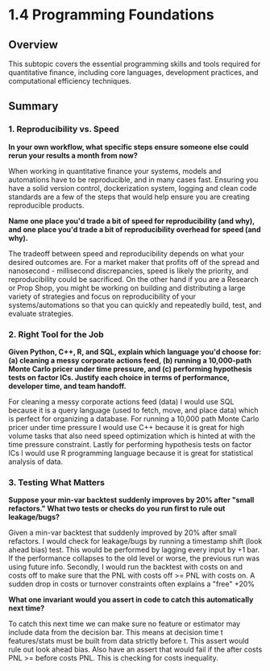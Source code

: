 # 1.4 Programming Foundations

## Overview

This subtopic covers the essential programming skills and tools required for quantitative finance, including core languages, development practices, and computational efficiency techniques.

## Summary

### 1. Reproducibility vs. Speed

**In your own workflow, what specific steps ensure someone else could rerun your results a month from now?**

When working in quantitative finance your systems, models and automations have to be reproducible, and in many cases fast. Ensuring you have a solid version control, dockerization system, logging and clean code standards are a few of the steps that would help ensure you are creating reproducible products.

**Name one place you'd trade a bit of speed for reproducibility (and why), and one place you'd trade a bit of reproducibility overhead for speed (and why).**

The tradeoff between speed and reproducibility depends on what your desired outcomes are. For a market maker that profits off of the spread and nanosecond - millisecond discrepancies, speed is likely the priority, and reproducibility could be sacrificed. On the other hand if you are a Research or Prop Shop, you might be working on building and distributing a large variety of strategies and focus on reproducibility of your systems/automations so that you can quickly and repeatedly build, test, and evaluate strategies.

### 2. Right Tool for the Job

**Given Python, C++, R, and SQL, explain which language you'd choose for: (a) cleaning a messy corporate actions feed, (b) running a 10,000-path Monte Carlo pricer under time pressure, and (c) performing hypothesis tests on factor ICs. Justify each choice in terms of performance, developer time, and team handoff.**

For cleaning a messy corporate actions feed (data) I would use SQL because it is a query language (used to fetch, move, and place data) which is perfect for organizing a database. For running a 10,000 path Monte Carlo pricer under time pressure I would use C++ because it is great for high volume tasks that also need speed optimization which is hinted at with the time pressure constraint. Lastly for performing hypothesis tests on factor ICs I would use R programming language because it is great for statistical analysis of data.

### 3. Testing What Matters

**Suppose your min-var backtest suddenly improves by 20% after "small refactors." What two tests or checks do you run first to rule out leakage/bugs?**

Given a min-var backtest that suddenly improved by 20% after small refactors. I would check for leakage/bugs by running a timestamp shift (look ahead bias) test. This would be performed by lagging every input by +1 bar. If the performance collapses to the old level or worse, the previous run was using future info. Secondly, I would run the backtest with costs on and costs off to make sure that the PNL with costs off >= PNL with costs on. A sudden drop in costs or turnover constraints often explains a "free" +20%

**What one invariant would you assert in code to catch this automatically next time?**

To catch this next time we can make sure no feature or estimator may include data from the decision bar. This means at decision time t features/stats must be built from data strictly before t. This assert would rule out look ahead bias. Also have an assert that would fail if the after costs PNL >= before costs PNL. This is checking for costs inequality.